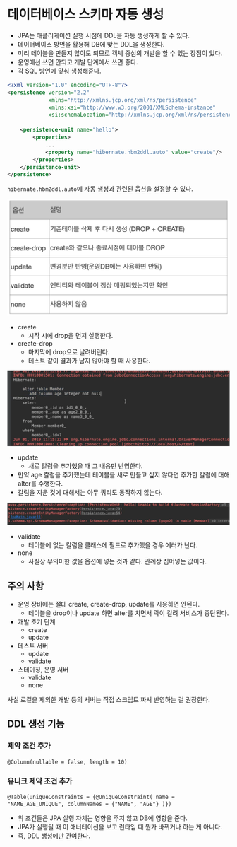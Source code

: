 # 데이터베이스 스키마 자동 생성

- JPA는 애플리케이션 실행 시점에 DDL을 자동 생성하게 할 수 있다.
- 데이터베이스 방언을 활용해 DB에 맞는 DDL을 생성한다.
- 미리 테이블을 만들지 않아도 되므로 객체 중심의 개발을 할 수 있는 장점이 있다.
- 운영에선 쓰면 안되고 개발 단계에서 쓰면 좋다.
- 각 SQL 방언에 맞춰 생성해준다.


```xml
<?xml version="1.0" encoding="UTF-8"?>
<persistence version="2.2"
             xmlns="http://xmlns.jcp.org/xml/ns/persistence"
             xmlns:xsi="http://www.w3.org/2001/XMLSchema-instance"
             xsi:schemaLocation="http://xmlns.jcp.org/xml/ns/persistence http://xmlns.jcp.org/xml/ns/persistence/persistence_2_2.xsd">

    <persistence-unit name="hello">
        <properties>
            ...
            <property name="hibernate.hbm2ddl.auto" value="create"/>
        </properties>
    </persistence-unit>
</persistence>
```

`hibernate.hbm2ddl.auto`에 자동 생성과 관련된 옵션을 설정할 수 있다.

![](../../.gitbook/assets/kimyounghan-orm-jpa/04/스크린샷%202021-03-14%20오후%206.42.03.png)

- create
    - 시작 시에 drop을 먼저 실행한다.
- create-drop
    - 마지막에 drop으로 날려버린다.
    - 테스트 같이 결과가 남지 않아야 할 때 사용한다.

![](../../.gitbook/assets/kimyounghan-orm-jpa/04/스크린샷%202021-03-14%20오후%206.48.31.png)

- update
    - 새로 칼럼을 추가했을 때 그 내용만 반영한다.
- 만약 age 칼럼을 추가했는데 테이블을 새로 만들고 싶지 않다면 추가한 칼럼에 대해 alter를 수행한다.
- 칼럼을 지운 것에 대해서는 아무 쿼리도 동작하지 않는다.

![](../../.gitbook/assets/kimyounghan-orm-jpa/04/스크린샷%202021-03-14%20오후%206.51.03.png)

- validate
    - 테이블에 없는 칼럼을 클래스에 필드로 추가했을 경우 에러가 난다.
- none
    - 사실상 무의미한 값을 옵션에 넣는 것과 같다. 관례상 집어넣는 값이다.

## 주의 사항

- 운영 장비에는 절대 create, create-drop, update를 사용하면 안된다.
    - 테이블을 drop이나 update 하면 alter를 치면서 락이 걸려 서비스가 중단된다.
- 개발 초기 단계
    - create
    - update
- 테스트 서버
    - update
    - validate
- 스테이징, 운영 서버
    - validate
    - none

사실 로컬을 제외한 개발 등의 서버는 직접 스크립트 짜서 반영하는 걸 권장한다.

## DDL 생성 기능

### 제약 조건 추가

```text
@Column(nullable = false, length = 10)
```

### 유니크 제약 조건 추가

```text
@Table(uniqueConstraints = {@UniqueConstraint( name = "NAME_AGE_UNIQUE", columnNames = {"NAME", "AGE"} )})
```

- 위 조건들은 JPA 실행 자체는 영향을 주지 않고 DB에 영향을 준다.
- JPA가 실행될 때 이 애너테이션을 보고 런타임 때 뭔가 바뀌거나 하는 게 아니다.
- 즉, DDL 생성에만 관여한다. 
